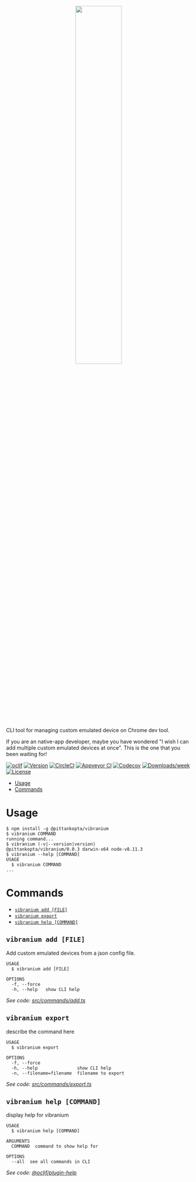 <p align="center">
  <img src="https://user-images.githubusercontent.com/6269639/44947900-215a1000-ae4f-11e8-9bd9-a6207a544ba5.png" width="50%"/>
</p>

CLI tool for managing custom emulated device on Chrome dev tool.

If you are an native-app developer, maybe you have wondered "I wish I can add multiple custom emulated devices at once".  This is the one that you been waiting for!


[![oclif](https://img.shields.io/badge/cli-oclif-brightgreen.svg)](https://oclif.io)
[![Version](https://img.shields.io/npm/v/vibranium.svg)](https://npmjs.org/package/vibranium)
[![CircleCI](https://circleci.com/gh/Pittan/vibranium/tree/master.svg?style=shield)](https://circleci.com/gh/Pittan/vibranium/tree/master)
[![Appveyor CI](https://ci.appveyor.com/api/projects/status/github/Pittan/vibranium?branch=master&svg=true)](https://ci.appveyor.com/project/Pittan/vibranium/branch/master)
[![Codecov](https://codecov.io/gh/Pittan/vibranium/branch/master/graph/badge.svg)](https://codecov.io/gh/Pittan/vibranium)
[![Downloads/week](https://img.shields.io/npm/dw/vibranium.svg)](https://npmjs.org/package/vibranium)
[![License](https://img.shields.io/npm/l/vibranium.svg)](https://github.com/Pittan/vibranium/blob/master/package.json)

<!-- toc -->
* [Usage](#usage)
* [Commands](#commands)
<!-- tocstop -->
# Usage
<!-- usage -->
```sh-session
$ npm install -g @pittankopta/vibranium
$ vibranium COMMAND
running command...
$ vibranium (-v|--version|version)
@pittankopta/vibranium/0.0.3 darwin-x64 node-v8.11.3
$ vibranium --help [COMMAND]
USAGE
  $ vibranium COMMAND
...
```
<!-- usagestop -->
# Commands
<!-- commands -->
* [`vibranium add [FILE]`](#vibranium-add-file)
* [`vibranium export`](#vibranium-export)
* [`vibranium help [COMMAND]`](#vibranium-help-command)

## `vibranium add [FILE]`

Add custom emulated devices from a json config file.

```
USAGE
  $ vibranium add [FILE]

OPTIONS
  -f, --force
  -h, --help   show CLI help
```

_See code: [src/commands/add.ts](https://github.com/Pittan/vibranium/blob/v0.0.3/src/commands/add.ts)_

## `vibranium export`

describe the command here

```
USAGE
  $ vibranium export

OPTIONS
  -f, --force
  -h, --help               show CLI help
  -n, --filename=filename  filename to export
```

_See code: [src/commands/export.ts](https://github.com/Pittan/vibranium/blob/v0.0.3/src/commands/export.ts)_

## `vibranium help [COMMAND]`

display help for vibranium

```
USAGE
  $ vibranium help [COMMAND]

ARGUMENTS
  COMMAND  command to show help for

OPTIONS
  --all  see all commands in CLI
```

_See code: [@oclif/plugin-help](https://github.com/oclif/plugin-help/blob/v2.1.1/src/commands/help.ts)_
<!-- commandsstop -->

